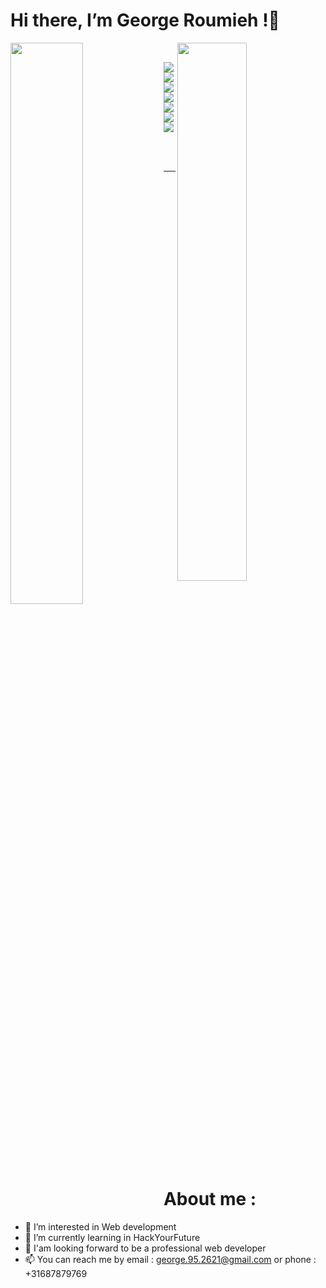 # Hi there, I’m George Roumieh !👋 


<img align=left width=48%  src= "https://github-readme-stats.vercel.app/api?username=george&show_icons=true&theme=radical"/>
<img align=right width=47% src= "https://github-readme-stats.vercel.app/api/top-langs/?username=anuraghazra&layout=compact"/>
<p>&nbsp;</p>


<img align="left" src= "https://img.shields.io/badge/css3-%231572B6.svg?style=for-the-badge&logo=css3&logoColor=white"/>
<img align="left" src= "https://img.shields.io/badge/html5-%23E34F26.svg?style=for-the-badge&logo=html5&logoColor=white"/>
<img align="left" src= "https://img.shields.io/badge/javascript-%23323330.svg?style=for-the-badge&logo=javascript&logoColor=%23F7DF1E"/>
<img align="left" src="https://img.shields.io/badge/-Nodejs-3c873a?style=for-the-badge&logo=Node.js&logoColor=white&logoWidth=20"/>
<img align="left" src="https://img.shields.io/badge/-React-fefefe?style=for-the-badge&logo=React&logoColor=61DAFB&logoWidth=20"/>
<img align="left" src="https://img.shields.io/badge/-MySQL-4479A1?style=for-the-badge&logo=MySQL&logoColor=white&logoWidth=30"/>
<img align="left" src="https://img.shields.io/badge/-MongoDB-47A248?style=for-the-badge&logo=MongoDB&logoColor=white&logoWidth=20"/>

<p>&nbsp;</p>
<p>&nbsp;</p>

---
# About me :
- 👀 I’m interested in Web development 
- 🌱 I’m currently learning in HackYourFuture
- 💞️ I'am looking forward to be a professional web developer
- 📫 You can reach me by email : george.95.2621@gmail.com  or phone : +31687879769
